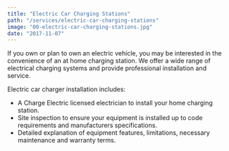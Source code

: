 ```yaml
---
title: "Electric Car Charging Stations"
path: "/services/electric-car-charging-stations"
image: "00-electric-car-charging-stations.jpg"
date: "2017-11-07"
---
```


If you own or plan to own an electric vehicle, you may be interested in the convenience of an at home charging station. We offer a wide range of electrical charging systems and provide professional installation and service.

Electric car charger installation includes:

* A Charge Electric licensed electrician to install your home charging station.
* Site inspection to ensure your equipment is installed up to code requirements and manufacturers specifications.
* Detailed explanation of equipment features, limitations, necessary maintenance and warranty terms.
